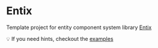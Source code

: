 # Entix
Template project for entity component system library [Entix](https://github.com/acf-patrick/entix)

💡 If you need hints, checkout the [examples](https://github.com/acf-patrick/entix-examples)